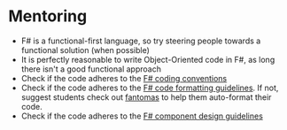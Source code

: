 # Mentoring

- F# is a functional-first language, so try steering people towards a functional solution (when possible)
- It is perfectly reasonable to write Object-Oriented code in F#, as long there isn't a good functional approach
- Check if the code adheres to the [F# coding conventions][coding-conventions]
- Check if the code adheres to the [F# code formatting guidelines][code-formatting-guidelines]. If not, suggest students check out [fantomas][fantomas] to help them auto-format their code.
- Check if the code adheres to the [F# component design guidelines][component-design-guidelines]

[coding-conventions]: https://docs.microsoft.com/en-us/dotnet/fsharp/style-guide/conventions
[code-formatting-guidelines]: https://docs.microsoft.com/en-us/dotnet/fsharp/style-guide/formatting
[component-design-guidelines]: https://docs.microsoft.com/en-us/dotnet/fsharp/style-guide/component-design-guidelines
[fantomas]: https://fsprojects.github.io/fantomas/docs/index.html
[discriminated-unions]: https://docs.microsoft.com/en-us/dotnet/fsharp/language-reference/discriminated-unions
